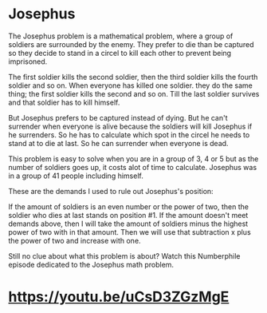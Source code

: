 # Josephus
The Josephus problem is a mathematical problem, where a group of soldiers are surrounded by the enemy. They prefer to die than be captured so they decide to stand in a circel to kill each other to prevent being imprisoned.

The first soldier kills the second soldier, then the third soldier kills the fourth soldier and so on. When everyone has killed one soldier. they do the same thing; the first soldier kills the second and so on. Till the last soldier survives and that soldier has to kill himself.

But Josephus prefers to be captured instead of dying. But he can't surrender when everyone is alive because the soldiers will kill Josephus if he surrenders. So he has to calculate which spot in the circel he needs to stand at to die at last. So he can surrender when everyone is dead.

This problem is easy to solve when you are in a group of 3, 4 or 5 but as the number of soldiers goes up, it costs alot of time to calculate. Josephus was in a group of 41 people including himself.

These are the demands I used to rule out Josephus's position:

If the amount of soldiers is an even number or the power of two, then the soldier who dies at last stands on position #1.
If the amount doesn't meet demands above, then I will take the amount of soldiers minus the highest power of two with in that amount. Then we will use that subtraction x plus the power of two and increase with one.

Still no clue about what this problem is about? Watch this Numberphile episode dedicated to the Josephus math problem.

# https://youtu.be/uCsD3ZGzMgE
